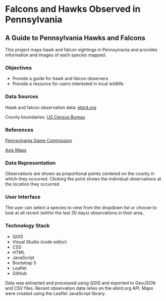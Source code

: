 # Falcons and Hawks Observed in Pennsylvania

## A Guide to Pennsylvania Hawks and Falcons
This project maps hawk and falcon sightings in Pennsylvania and provides information and images of each species mapped.

### Objectives
+ Provide a guide for hawk and falcon observers
+ Provide a resource for users interested in local wildlife

### Data Sources
Hawk and falcon observation data: [ebird.org](https://science.ebird.org/en/pa/use-ebird-data)

County boundaries: [US Census Bureau](https://catalog.data.gov/dataset/tiger-line-shapefile-2016-state-pennsylvania-current-county-subdivision-state-based)


### References 
[Pennsylvania Game Commission](https://www.pgc.pa.gov/Education/WildlifeNotesIndex/Pages/Hawks-and-Falcons.aspx)

[Axis Maps](https://www.axismaps.com/guide/proportional-symbols)

### Data Representation
Observations are shown as proportional points centered on the county in which they occurred. Clicking the point shows the individual observations at the location they occurred. 

### User Interface
The user can select a species to view from the dropdown list or choose to look at all recent (within the last 30 days) observations in their area.

### Technology Stack
+ QGIS
+ Visual Studio (code editor)
+ CSS
+ HTML
+ JavaScript
+ Bootstrap 5
+ Leaflet
+ GitHub

Data was extracted and processed using QGIS and exported to GeoJSON and CSV files. Recent observation data relies on the ebird.org API. 
Maps were created using the Leaflet JavaScript library.

